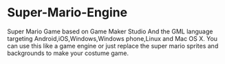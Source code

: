 # Super-Mario-Engine
Super Mario Game based on Game Maker Studio And the GML language targeting Android,iOS,Windows,Windows phone,Linux and Mac OS X.
You can use this like a game engine or just replace the super mario sprites and backgrounds to make your costume game.
